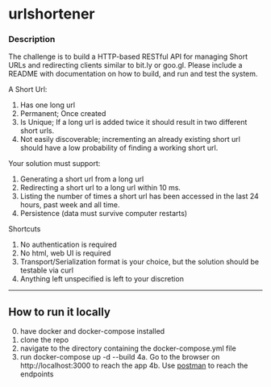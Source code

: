 # urlshortener

### Description

The challenge is to build a HTTP-based RESTful API for managing Short URLs and redirecting
clients similar to bit.ly or goo.gl.
Please include a README with documentation on how to build, and run and test the system. 

A Short Url:
1. Has one long url
2. Permanent; Once created
3. Is Unique; If a long url is added twice it should result in two different short urls.
4. Not easily discoverable; incrementing an already existing short url should have a low
probability of finding a working short url.

Your solution must support:
1. Generating a short url from a long url
2. Redirecting a short url to a long url within 10 ms.
3. Listing the number of times a short url has been accessed in the last 24 hours, past week and all time.
4. Persistence (data must survive computer restarts)

Shortcuts
1. No authentication is required
2. No html, web UI is required
3. Transport/Serialization format is your choice, but the solution should be testable via curl
4. Anything left unspecified is left to your discretion
---

## How to run it locally
0. have docker and docker-compose installed
1. clone the repo
2. navigate to the directory containing the docker-compose.yml file
3. run docker-compose up -d --build
4a. Go to the browser on http://localhost:3000 to reach the app
4b. Use [postman](https://www.getpostman.com/) to reach the endpoints
